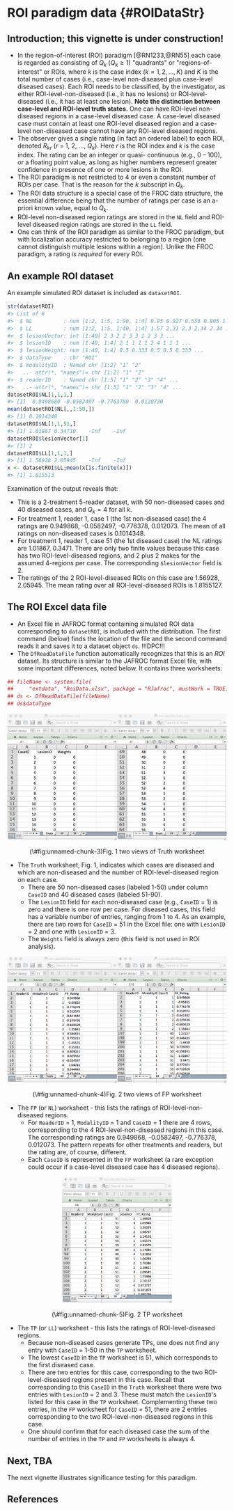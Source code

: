 # ROI paradigm data {#ROIDataStr}





## Introduction; this vignette is under construction!
* In the region-of-interest (ROI) paradigm [@RN1233,@RN55] each case is regarded as consisting of ${{Q}_{k}}$ (${{Q}_{k}}\ge 1$) "quadrants" or "regions-of-interest" or ROIs, where *k* is the case index ($k=1,2,...,K$) and $K$ is the total number of cases (i.e., case-level non-diseased plus case-level diseased cases). Each ROI needs to be classified, by the investigator, as either ROI-level-non-diseased (i.e., it has no lesions) or ROI-level-diseased (i.e., it has at least one lesion). **Note the distinction between case-level and ROI-level truth states.** One can have ROI-level non-diseased regions in a case-level diseased case. A case-level diseased case must contain at least one ROI-level diseased region and a case-level non-diseased case cannot have any ROI-level diseased regions.
* The observer gives a single rating (in fact an ordered label) to each ROI, denoted ${{R}_{kr}}$ ($r$ = 1, 2, ..., ${{Q}_{k}}$). Here $r$ is the ROI index and $k$ is the case index. The rating can be an integer or quasi- continuous (e.g., 0 – 100), or a floating point value, as long as higher numbers represent greater confidence in presence of one or more lesions in the ROI.
* The ROI paradigm is not restricted to 4 or even a constant number of ROIs per case. That is the reason for the *k* subscript in ${{Q}_{k}}$.
* The ROI data structure is a special case of the FROC data structure, the essential difference being that the number of ratings per case is an a-priori known value, equal to ${{Q}_{k}}$.
* ROI-level non-diseased region ratings are stored in the `NL` field and ROI-level diseased region ratings are stored in the `LL` field.  
* One can think of the ROI paradigm as similar to the FROC paradigm, but with localization accuracy restricted to belonging to a region (one cannot distinguish multiple lesions within a region). Unlike the FROC paradigm, a rating *is required* for every ROI.

## An example ROI dataset
An example simulated ROI dataset is included as `datasetROI`.
  

```r
str(datasetROI)
#> List of 8
#>  $ NL          : num [1:2, 1:5, 1:90, 1:4] 0.95 0.927 0.556 0.805 1.421 ...
#>  $ LL          : num [1:2, 1:5, 1:40, 1:4] 1.57 2.31 2.3 2.34 2.34 ...
#>  $ lesionVector: int [1:40] 2 3 2 2 3 3 1 2 3 3 ...
#>  $ lesionID    : num [1:40, 1:4] 2 1 1 1 1 2 4 1 1 1 ...
#>  $ lesionWeight: num [1:40, 1:4] 0.5 0.333 0.5 0.5 0.333 ...
#>  $ dataType    : chr "ROI"
#>  $ modalityID  : Named chr [1:2] "1" "2"
#>   ..- attr(*, "names")= chr [1:2] "1" "2"
#>  $ readerID    : Named chr [1:5] "1" "2" "3" "4" ...
#>   ..- attr(*, "names")= chr [1:5] "1" "2" "3" "4" ...
datasetROI$NL[1,1,1,]
#> [1]  0.9498680 -0.0582497 -0.7763780  0.0120730
mean(datasetROI$NL[,,1:50,])
#> [1] 0.1014348
datasetROI$NL[1,1,51,]
#> [1] 1.01867 0.34710    -Inf    -Inf
datasetROI$lesionVector[1]
#> [1] 2
datasetROI$LL[1,1,1,]
#> [1] 1.56928 2.05945    -Inf    -Inf
x <- datasetROI$LL;mean(x[is.finite(x)])
#> [1] 1.815513
```

Examination of the output reveals that:

* This is a 2-treatment 5-reader dataset, with 50 non-diseased cases and 40 diseased cases, and ${{Q}_{k}}=4$ for all *k*.   
* For treatment 1, reader 1, case 1 (the 1st non-diseased case) the 4 ratings are 0.949868, -0.0582497, -0.776378, 0.012073. The mean of all ratings on non-diseased cases is 0.1014348.  
* For treatment 1, reader 1, case 51 (the 1st diseased case) the NL ratings are 1.01867, 0.3471. There are only two finite values because this case has two ROI-level-diseased regions, and 2 plus 2 makes for the assumed 4-regions per case. The corresponding `$lesionVector` field is 2.   
* The ratings of the 2 ROI-level-diseased ROIs on this case are 1.56928, 2.05945. The mean rating over all ROI-level-diseased ROIs is 1.8155127.  

## The ROI  Excel data file
* An Excel file in JAFROC format containing simulated ROI data corresponding to `datasetROI`, is included with the distribution. The first command (below) finds the location of the file and the second command reads it and saves it to a dataset object `ds`. !!!DPC!!! 
* The `DfReadDataFile` function automatically recognizes that this is an *ROI* dataset. Its structure is similar to the JAFROC format Excel file, with some important differences, noted below. It contains three worksheets: 


```r
## fileName <- system.file(
##     "extdata", "RoiData.xlsx", package = "RJafroc", mustWork = TRUE)
## ds <- DfReadDataFile(fileName)
## ds$dataType
```


<div class="figure" style="text-align: center">
<img src="images/ROI-Truth-1.png" alt="Fig. 1 two views of Truth worksheet" width="50%" height="20%" /><img src="images/ROI-Truth-2.png" alt="Fig. 1 two views of Truth worksheet" width="50%" height="20%" />
<p class="caption">(\#fig:unnamed-chunk-3)Fig. 1 two views of Truth worksheet</p>
</div>

* The `Truth` worksheet, Fig. 1, indicates which cases are diseased and which are non-diseased and the number of ROI-level-diseased region on each case.
    + There are 50 non-diseased cases (labeled 1-50) under column `CaseID` and 40 diseased cases (labeled 51-90).  
    + The `LesionID` field for each non-diseased case (e.g., `CaseID` = 1) is zero and there is one row per case. For diseased cases, this field has a variable number of entries, ranging from 1 to 4. As an example, there are two rows for `CaseID` = 51 in the Excel file: one with `LesionID` = 2 and one with `LesionID` = 3.   
    + The `Weights` field is always zero (this field is not used in ROI analysis).  

<div class="figure" style="text-align: center">
<img src="images/ROI-FP-1.png" alt="Fig. 2 two views of FP worksheet" width="50%" height="20%" /><img src="images/ROI-FP-2.png" alt="Fig. 2 two views of FP worksheet" width="50%" height="20%" />
<p class="caption">(\#fig:unnamed-chunk-4)Fig. 2 two views of FP worksheet</p>
</div>

* The `FP` (or `NL`)  worksheet - this lists the ratings of ROI-level-non-diseased regions.  
    + For `ReaderID` = 1, `ModalityID` = 1 and `CaseID` = 1 there are 4 rows, corresponding to the 4 ROI-level-non-diseased regions in this case. The corresponding ratings are 0.949868, -0.0582497, -0.776378, 0.012073. The pattern repeats for other treatments and readers, but the rating are, of course, different.  
    + Each `CaseID` is represented in the `FP` worksheet (a rare exception could occur if a case-level diseased case has 4 diseased regions).

<div class="figure" style="text-align: center">
<img src="images/ROI-TP-1.png" alt="Fig. 2 TP worksheet" width="50%" height="20%" />
<p class="caption">(\#fig:unnamed-chunk-5)Fig. 2 TP worksheet</p>
</div>

* The `TP` (or `LL`) worksheet - this lists the ratings of ROI-level-diseased regions.  
    + Because non-diseased cases generate TPs, one does not find any entry with `CaseID` = 1-50 in the `TP` worksheet.   
    + The lowest `CaseID` in the `TP` worksheet is 51, which corresponds to the first diseased case.   
    + There are two entries for this case, corresponding to the two ROI-level-diseased regions present in this case. Recall that corresponding to this `CaseID` in the `Truth` worksheet there were two entries with `LesionID` = 2 and 3. These must match the `LesionID`'s listed for this case in the `TP` worksheet. Complementing these two entries, in the `FP` worksheet for `CaseID` = 51, there are 2 entries corresponding to the two ROI-level-non-diseased regions in this case.   
    + One should confirm that for each diseased case the sum of the number of entries in the `TP` and `FP` worksheets is always 4.  


## Next, TBA
The next vignette illustrates significance testing for this paradigm.  

## References  
